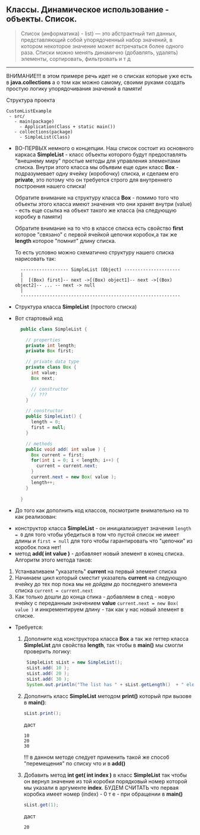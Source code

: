 ## Классы. Динамическое использование - объекты. Список.

> Список (информатика) - list) — это абстрактный тип данных, представляющий собой упорядоченный набор значений, в котором некоторое значение может встречаться более одного раза. Списки можно менять динамично (добавлять, удалять) элементы, сортировать, фильтровать и т д

---

ВНИМАНИЕ!!! в этом примере речь идет не о списках которые уже есть в **java.collections** а о том как можно самому, своими руками создать простую логику упорядочивания значений в памяти!

Структура проекта
```
CustomListExample
 - src/
   - main(package)
     - Application(Class + static main())
   - collections(package)
     - SimpleList(Class)
```

* ВО-ПЕРВЫХ немного о концепции. Наш список состоит из основного каркаса **SimpleList** - класс объекты которого будут предоставлять "внешнему миру" простые методы для управления элементами списка. Внутри этого класса мы объявим еще один класс **Box** - подразумевает одну ячейку (коробочку) списка, и сделаем его **private**, это потому что он требуется строго для внутреннего построения нашего списка! 
  
  Обратите внимание на структуру класса **Box** - помимо того что объекты этого класса имеют значения что они хранят внутри (value) - есть еще ссылка на объект такого же класса (на следующую коробку в памяти)
  
  Обратите внимание на то что в классе списка есть свойство **first** которое "связано" с первой ячейкой цепочки коробок,а так же **length** которое "помнит" длину списка.

  То есть условно можно схематично структуру нашего списка нарисовать так:
  ```
    ------------------ SimpleList (Object) ---------------------
    |
    |  [(Box) first]-- next ->[(Box) object1]-- next ->[(Box) object2]-- ... -- next -> null 
    |
    ------------------------------------------------------------
  ```

* Структура класса **SimpleList** (простого списка) 

* Вот стартовый код
 
  ```java
    public class SimpleList {

      // properties
      private int length;
      private Box first;

      // private data type
      private class Box {
        int value;
        Box next;

        // constructor
        // ???
      }

      // constructor
      public SimpleList() {
        length = 0;
        first = null;
      }

      // methods
      public void add( int value ) {
        Box current = first;
        for(int i = 0; i < length; i++) {
          current = current.next; 
        }
        current.next = new Box( value );
        length++;
      }
    
    }

  ```  



* До того как дополнить код классов, посмотрите внимательно на то как реализован:
 - конструктор класса  **SimpleList** - он инициализирует значения ```length = 0``` для того чтобы убедиться в том что пустой список не имеет длины и ```first = null``` для того чтобы гарантировать что "цепочки" из коробок пока нет!
 - метод **add( int value )** - добавляет новый элемент в конец списка. Алгоритм этого метода таков:
  1. Устанваливаем "указатель" **current** на первый элемент списка
  2. Начинаем цикл который сместит указатель **current** на следующую ячейку до тех пор пока мы не дойдем до последнего элемента списка ```current = current.next```
  3. Как только дошли до конца спика - добавляем в след - новую ячейку с переданным значением **value** ```current.next = new Box( value )``` и инкрементируем длину - так как у нас новый элемент в списке.

* Требуется:
  1. Дополните код конструктора класса **Box** а так же геттер класса **SimpleList** для свойства **length**, так чтобы в **main()** мы смогли проверить логику:
     ```java
      SimpleList sList = new SimpleList();
      sList.add( 10 );
      sList.add( 20 );
      sList.add( 30 );
      System.out.println("The list has " + sList.getLength()  + " elements" );
     ```
  2. Дополнить класс **SimpleList** методом **print()** который при вызове в **main()**:
       ```java
       sList.print();
       ```
      даст 

      ```
      10
      20
      30
      ``` 

      !!! в данном методе следует применить такой же способ "перемещения" по списку что и в **add()** 
  
  3. Добавить метод **int get( int index )**  в класс **SimpleList** так чтобы он вернул значение из той коробки порядковый номер которой мы указали в аргументе **index**. БУДЕМ СЧИТАТЬ что первая коробка имеет номер (index) - 0
     т е - при обращении в **main()**
      ```java
      sList.get(1);
      ```
      даст 

      ```
      20
      ```